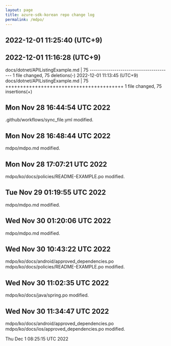 ```yaml
---
layout: page
title: azure-sdk-korean repo change log
permalink: /mdpo/
---
```

  
2022-12-01 11:25:40 (UTC+9)
----------

2022-12-01 11:16:28 (UTC+9)
----------
docs/dotnet/APIListingExample.md | 75 ---------------------------------------- 1 file changed, 75 deletions(-)
2022-12-01 11:13:45 (UTC+9)
docs/dotnet/APIListingExample.md | 75 ++++++++++++++++++++++++++++++++++++++++ 1 file changed, 75 insertions(+)

Mon Nov 28 16:44:54 UTC 2022
----------
.github/workflows/sync_file.yml
modified.

Mon Nov 28 16:48:44 UTC 2022
----------
mdpo/mdpo.md
modified.

Mon Nov 28 17:07:21 UTC 2022
----------
mdpo/ko/docs/policies/README-EXAMPLE.po
modified.

Tue Nov 29 01:19:55 UTC 2022
----------
mdpo/mdpo.md
modified.

Wed Nov 30 01:20:06 UTC 2022
----------
mdpo/mdpo.md
modified.

Wed Nov 30 10:43:22 UTC 2022
----------
mdpo/ko/docs/android/approved_dependencies.po
mdpo/ko/docs/policies/README-EXAMPLE.po
modified.

Wed Nov 30 11:02:35 UTC 2022
----------
mdpo/ko/docs/java/spring.po
modified.

Wed Nov 30 11:34:47 UTC 2022
----------
mdpo/ko/docs/android/approved_dependencies.po
mdpo/ko/docs/ios/approved_dependencies.po
modified.

Thu Dec  1 08:25:15 UTC 2022
